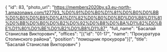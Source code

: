 {
    "id": 83,
    "photo_url": "https://members2020by.s3.eu-north-1.amazonaws.com/127793_%D0%91%D0%B0%D1%81%D0%B0%D0%BB%D0%B0%D0%B9%D0%A1%D1%82%D0%B0%D0%BD%D0%B8%D1%81%D0%BB%D0%B0%D0%B2%D0%92%D0%B8%D0%BA%D1%82%D0%BE%D1%80%D0%BE%D0%B2%D0%B8%D1%87",
    "full_name": "Басалай Станислав Викторович",
    "offices": "[{\"id\": \"01-17\", \"name\": \"Прокуратура Столинского района\", \"position\": \"помощник прокурора\"}]",
    "title": "Басалай Станислав Викторович"
}
